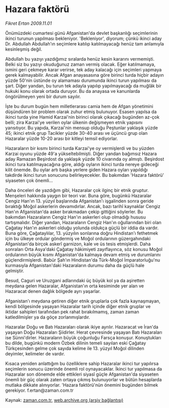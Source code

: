 # Hazara faktörü

*Fikret Ertan 2009.11.01*

<tr><td class="metin" colspan="2" style="padding-top: 20px; padding-left: 5px; ">Önümüzdeki cumartesi günü Afganistan'da devlet başkanlığı seçimlerinin ikinci turunun yapılması bekleniyor. 'Bekleniyor', diyorum; çünkü ikinci aday Dr. Abdullah Abdullah'ın seçimlere katılıp katılmayacağı henüz tam anlamıyla kesinleşmiş değil.</td></tr><tr><td class="metin" colspan="2" style="padding-top: 20px; padding-left: 5px; "><p>Abdullah bu yazıyı yazdığımız sıralarda henüz kesin kararını vermemişti. Belki siz bu yazıyı okuduğunuz zaman vermiş olacak. Eğer katılmamaya, ismini geri çekmeye karar verirse, tek aday kalacağı için seçimleri yapmaya gerek kalmayabilir. Ancak Afgan anayasasına göre birinci turda hiçbir adayın yüzde 50'nin üstünde oy alamaması durumunda ikinci turun yapılması da şart. Diğer yandan, bu turun tek adayla yapılıp yapılmayacağı da muğlâk bir hukuki konu olarak ortada duruyor. Bu da anayasa ve kanunlarda öngörülmeyen yeni bir durum sayılır.
<p> İşte bu durum bugün hem milletlerarası camia hem de Afgan yönetimini düşündüren bir problem olarak zuhur etmiş bulunuyor. Esasen yapılsa da ikinci turda yine Hamid Karzai'nin birinci olarak çıkacağı bugünden az-çok belli; zira Karzai'ye verilen oylar ülkenin değişmeyen etnik yapısını yansıtıyor. Bu yapıda, Karzai'nin mensup olduğu Peştunlar yaklaşık yüzde 45; ikinci etnik grup Tacikler yüzde 30-40 arası ve üçüncü grup olan Hazaralar yüzde 10-20 arası bir kitleyi temsil ediyorlar.
<p> Hazaraların bir kısmı birinci turda Karzai'ye oy vermişlerdi ve bu yüzden Karzai oyunu yüzde 49'a yükseltebilmişti. Diğer yandan bağımsız Hazara aday Ramazan Beşirdost da yaklaşık yüzde 10 civarında oy almıştı. Beşirdost ikinci tura katılmayacağına göre, aldığı oyların ikinci turda nereye gideceği kilit önemde. Bu oylar artı başka yerlere giden Hazara oyları yapıldığı takdirde ikinci turun sonucunu belirleyecekler. Bu bakımdan 'Hazara faktörü' siyaseten çok önemli...
<p> Daha önceleri de yazdığım gibi, Hazaralar çok ilginç bir etnik gruptur. Menşeleri hakkında yaygın bir teori var. Buna göre, bugünkü Hazaralar Cengiz Han'ın 13. yüzyıl başlarında Afganistan'ı işgalinden sonra geride bıraktığı Moğol askerlerin devamıdırlar. Ancak, bazı tarihî kaynaklar Cengiz Han'ın Afganistan'da asker bırakmadan çekip gittiğini söylerler. Bu bakımdan Hazaraların Cengiz Han'ın askerleri olup olmadığı hususu tartışmalıdır. Diğer yandan, Hazaraların Cengiz Han'ın oğullarından biri olan Çağatay Han'ın askerleri olduğu yolunda oldukça güçlü bir iddia da vardır. Buna göre, Çağataylılar, 13. yüzyılın sonlarına doğru Hindistan'ı fethetmek için bu ülkeye ordular göndermiş ve Moğol ordularının güzergahındaki Afganistan'da birçok askerî garnizon, kale ve üs tesis etmişlerdi. Daha sonraları Orta Asya'daki Çağatay hâkimiyeti zayıflayınca, söz konusu Moğol ordularının büyük kısmı Afganistan'da kalmaya devam etmiş ve durumlarını güçlendirmişlerdi. Babür Şah'ın Hindistan'da Türk-Moğol İmparatorluğu'nu kurmasıyla Afganistan'daki Hazaraların durumu daha da güçlü hale gelmiştir.
<p> Besud, Caguri ve Uruzgani adlarındaki üç büyük kol ya da aşiretten meydana gelen Hazaralar, Afganistan'ın orta kesiminde yer alan ve Hazaracat denen dağlık bölgede ayrı yaşarlar. 
<p> Afganistan'ı meydana getiren diğer etnik gruplarla çok fazla kaynaşmayan, kendi bölgesinde yaşayan Hazaralar tarih içinde diğer etnik gruplar ve iktidar sahipleri tarafından pek rahat bırakılmamış, zaman zaman katledilmişler ya da göçe zorlanmışlardır.
<p> Hazaralar Doğu ve Batı Hazaraları olarak ikiye ayrılır. Hazaracat ve İran'da yaşayan Doğu Hazaraları Şiidirler. Herat çevresinde yaşayan Batı Hazaraları ise Sünni'dirler. Hazaraların büyük çoğunluğu Farsça konuşur. Konuştukları bu dilde, bugünkü modern Özbek dilinin temeli sayılan eski Çağatay Türkçesinden gelme çok sayıda kelime ile 13. yüzyıl Moğol dilinden deyimler, kelimeler de vardır.
<p> Kısaca yeniden anlattığım bu özelliklere sahip Hazaralar ikinci tur yapılırsa seçimlerin sonucu üzerinde önemli rol oynayacaklar. İkinci tur yapılmasa da Hazaralar son dönemde elde ettikleri siyasî güçle Afganistan'da siyaseten önemli bir güç olarak zaten ortaya çıkmış bulunuyorlar ve bütün hesaplarda mutlaka dikkate alınıyorlar. 'Hazara faktörü'nün önemini bugünden bilmek gerekiyor. f.ertan@zaman.com.tr<br/></p></p></p></p></p></p></p></p></td></tr>

Kaynak: [zaman.com.tr](http://zaman.com.tr/yazar.do?yazino=910299), [web.archive.org (arşiv bağlantısı)](http://web.archive.org/web/20091109093340/http://www.zaman.com.tr:80/yazar.do?yazino=910299)

